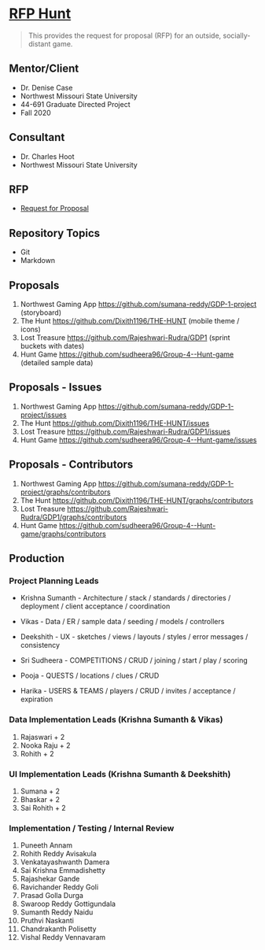 # [RFP Hunt](https://github.com/denisecase/rfp-hunt)

> This provides the request for proposal (RFP) for an outside, socially-distant game.

## Mentor/Client

- Dr. Denise Case
- Northwest Missouri State University
- 44-691 Graduate Directed Project 
- Fall 2020

## Consultant

- Dr. Charles Hoot
- Northwest Missouri State University

## RFP

- [Request for Proposal](https://github.com/denisecase/rfp-hunt/blob/master/rfp-hunt.md)

## Repository Topics

- Git
- Markdown

## Proposals

1. Northwest Gaming App https://github.com/sumana-reddy/GDP-1-project (storyboard)
1. The Hunt https://github.com/Dixith1196/THE-HUNT (mobile theme / icons)
3. Lost Treasure https://github.com/Rajeshwari-Rudra/GDP1 (sprint buckets with dates)
4. Hunt Game https://github.com/sudheera96/Group-4--Hunt-game (detailed sample data)

## Proposals - Issues 

1. Northwest Gaming App https://github.com/sumana-reddy/GDP-1-project/issues
1. The Hunt https://github.com/Dixith1196/THE-HUNT/issues
3. Lost Treasure https://github.com/Rajeshwari-Rudra/GDP1/issues
4. Hunt Game https://github.com/sudheera96/Group-4--Hunt-game/issues

## Proposals - Contributors 

1. Northwest Gaming App https://github.com/sumana-reddy/GDP-1-project/graphs/contributors
1. The Hunt https://github.com/Dixith1196/THE-HUNT/graphs/contributors
3. Lost Treasure https://github.com/Rajeshwari-Rudra/GDP1/graphs/contributors
4. Hunt Game https://github.com/sudheera96/Group-4--Hunt-game/graphs/contributors

## Production

### Project Planning Leads

- Krishna Sumanth - Architecture / stack / standards / directories / deployment / client acceptance / coordination
- Vikas - Data / ER / sample data / seeding / models / controllers
- Deekshith - UX - sketches / views / layouts / styles / error messages / consistency

- Sri Sudheera - COMPETITIONS / CRUD / joining / start / play / scoring
- Pooja - QUESTS / locations / clues / CRUD
- Harika - USERS & TEAMS / players / CRUD / invites / acceptance / expiration

### Data Implementation Leads (Krishna Sumanth & Vikas)

1. Rajaswari + 2
1. Nooka Raju + 2
1. Rohith + 2

### UI Implementation Leads (Krishna Sumanth & Deekshith)

1. Sumana + 2
1. Bhaskar + 2
1. Sai Rohith + 2

### Implementation / Testing / Internal Review 

1. Puneeth Annam
1. Rohith Reddy Avisakula
1. Venkatayashwanth Damera
1. Sai Krishna Emmadishetty
1. Rajashekar Gande
1. Ravichander Reddy Goli
1. Prasad Golla Durga
1. Swaroop Reddy Gottigundala
1. Sumanth Reddy Naidu
1. Pruthvi Naskanti
1. Chandrakanth Polisetty
1. Vishal Reddy Vennavaram
